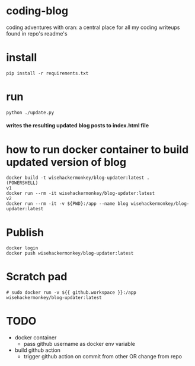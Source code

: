 # coding-blog
coding adventures with oran: a central place for all my coding writeups found in repo's readme's    


# install 
```
pip install -r requirements.txt
```
# run 
```
python ./update.py
```
#### writes the resulting updated blog posts to index.html file 

# how to run docker container to build updated version of blog
```
docker build -t wisehackermonkey/blog-updater:latest .
(POWERSHELL)
v1
docker run --rm -it wisehackermonkey/blog-updater:latest
v2
docker run --rm -it -v ${PWD}:/app --name blog wisehackermonkey/blog-updater:latest

```

# Publish
```
docker login
docker push wisehackermonkey/blog-updater:latest
```


# Scratch pad
```
# sudo docker run -v ${{ github.workspace }}:/app  wisehackermonkey/blog-updater:latest

```
# TODO
- docker container
    - pass github username as docker env variable
- build github action
    - trigger github action on commit from other OR change from repo    